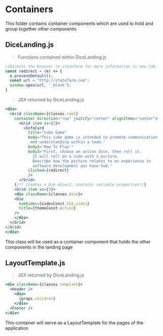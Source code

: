 # Containers

This folder contains container components which are used to hold and group together other components.

## DiceLanding.js

> Functions contained within DiceLanding.js

```javascript
//Directs the browser to statefarm for more information in new tab.
const redirect = (e) => {
  e.preventDefault();
  const url = "http://statefarm.com";
  window.open(url, '_blank');
}
```

> JSX returned by DiceLanding.js

```jsx
<div>
  <Grid className={classes.root} 
    container direction="row" justify="center" alignItems="center">
      <Grid item xs={5}>
        <InfoCard
          title="Cube Game"
          body="This cube game is intended to promote communication
           and understanding within a team."
          body2="How To Play:"
          body3="First, choose an action dice, then roll it.
            It will roll on a side with a picture. 
            Describe how the picture relates to an experience in 
            software development you have had."
          clicked={redirect}
          />
      </Grid>
    {/** Creates a Die object, contains variable properties*/}
    <Grid item xs={5}>
    <div className={classes.dice}>
    <Die 
      numSides={sidesConst.SIX.sides}
      title={themeConst.Action}
    />
    </div>
  </Grid>
</Grid>
</div>
```

This class will be used as a container component that holds the other components in the landing page

## LayoutTemplate.js

> JSX returned by DiceLanding.js

```jsx
<div className={classes.template}>
  <Header />
    <div>
      {props.children} 
    </div>
  <Footer />          
</div>
```

This container will serve as a LayoutTemplate for the pages of the application
